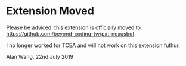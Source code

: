 # Extension Moved

Please be adviced: this extension is officially moved to https://github.com/beyond-coding-tw/pxt-nexusbot.

I no longer worked for TCEA and will not work on this extension futhur.

Alan Wang, 22nd July 2019

